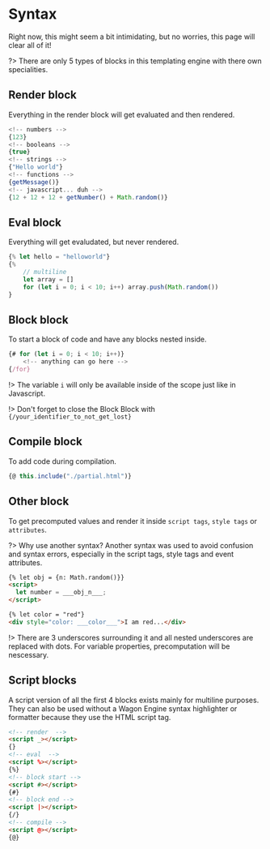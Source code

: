 # Syntax

Right now, this might seem a bit intimidating, but no worries, this page will clear all of it!

?> There are only 5 types of blocks in this templating engine with there own specialities.

## Render block

Everything in the render block will get evaluated and then rendered.

```js
<!-- numbers -->
{123}
<!-- booleans -->
{true}
<!-- strings -->
{"Hello world"}
<!-- functions -->
{getMessage()}
<!-- javascript... duh -->
{12 + 12 + 12 + getNumber() + Math.random()}
```

## Eval block

Everything will get evaludated, but never rendered.

```js
{% let hello = "helloworld"}
{%
    // multiline
    let array = []
    for (let i = 0; i < 10; i++) array.push(Math.random())
}
```

## Block block

To start a block of code and have any blocks nested inside.

```js
{# for (let i = 0; i < 10; i++)}
    <!-- anything can go here -->
{/for}
```

!> The variable `i` will only be available inside of the scope just like in Javascript.

!> Don't forget to close the Block Block with `{/your_identifier_to_not_get_lost}`

## Compile block

To add code during compilation.

```js
{@ this.include("./partial.html")}
```

## Other block

To get precomputed values and render it inside `script tags`, `style tags` or `attributes`.

?> Why use another syntax? Another syntax was used to avoid confusion and syntax errors, especially in the script tags, style tags and event attributes.

```html
{% let obj = {n: Math.random()}}
<script>
  let number = ___obj_n___;
</script>

{% let color = "red"}
<div style="color: ___color___">I am red...</div>
```

!> There are 3 underscores surrounding it and all nested underscores are replaced with dots. For variable properties, precomputation will be nescessary.

## Script blocks

A script version of all the first 4 blocks exists mainly for multiline purposes. They can also be used without a Wagon Engine syntax highlighter or formatter because they use the HTML script tag.

```html
<!-- render  -->
<script _></script>
{}
<!-- eval  -->
<script %></script>
{%}
<!-- block start -->
<script #></script>
{#}
<!-- block end -->
<script |></script>
{/}
<!-- compile -->
<script @></script>
{@}
```
